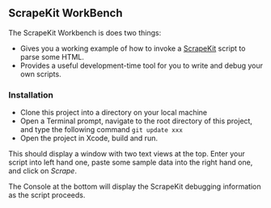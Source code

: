 ## ScrapeKit WorkBench ##
The ScrapeKit Workbench is does two things:

* Gives you a working example of how to invoke a [ScrapeKit](http://github.com/edwardaux/ScrapeKit) script to parse some HTML.
* Provides a useful development-time tool for you to write and debug your own scripts.

### Installation ###
* Clone this project into a directory on your local machine
* Open a Terminal prompt, navigate to the root directory of this project, and type the following command `git update xxx`
* Open the project in Xcode, build and run.

This should display a window with two text views at the top.  Enter your script into left hand one, paste some sample data into the right hand one, and click on *Scrape*.

The Console at the bottom will display the ScrapeKit debugging information as the script proceeds.